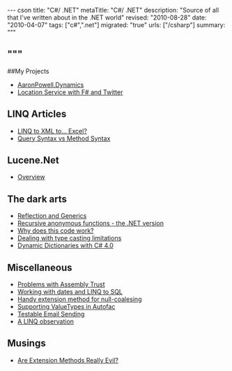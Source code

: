 --- cson
title: "C#/ .NET"
metaTitle: "C#/ .NET"
description: "Source of all that I've written about in the .NET world"
revised: "2010-08-28"
date: "2010-04-07"
tags: ["c#",".net"]
migrated: "true"
urls: ["/csharp"]
summary: """

"""
---
##My Projects

* [AaronPowell.Dynamics][1]
* [Location Service with F# and Twitter][2]

## LINQ Articles ##

* [LINQ to XML to... Excel?][3]
* [Query Syntax vs Method Syntax][4]

## Lucene.Net ##

 - [Overview][5]

## The dark arts ##

* [Reflection and Generics][6]
* [Recursive anonymous functions - the .NET version][7]
* [Why does this code work?][8]
* [Dealing with type casting limitations][9]
* [Dynamic Dictionaries with C# 4.0][10]

## Miscellaneous ###

* [Problems with Assembly Trust][11]
* [Working with dates and LINQ to SQL][12]
* [Handy extension method for null-coalesing][13]
* [Supporting ValueTypes in Autofac][14]
* [Testable Email Sending][15]
* [A LINQ observation][16]

## Musings ##

* [Are Extension Methods Really Evil?][17]


  [1]: /dynamics-library
  [2]: /location-service-with-fsharp-and-twitter
  [3]: /linq-to-xml-to-excel
  [4]: /query-syntax-vs-method-syntax
  [5]: /lucene-net-overview
  [6]: /reflection-and-generics
  [7]: /Recursive-anonymous-functions-the-NET-version
  [8]: /why-does-this-code-work
  [9]: /dealing-with-type-casting-limitations
  [10]: /dynamic-dictionaries-with-csharp-4
  [11]: /problems-with-assembly-trust
  [12]: /working-with-dates-and-linq-to-sql
  [13]: /Handy-extension-method-for-null-coalesing
  [14]: /supporting-valuetypes-in-autofac
  [15]: /testable-email-sending
  [16]: /a-linq-observation
  [17]: /are-extension-methods-really-evil